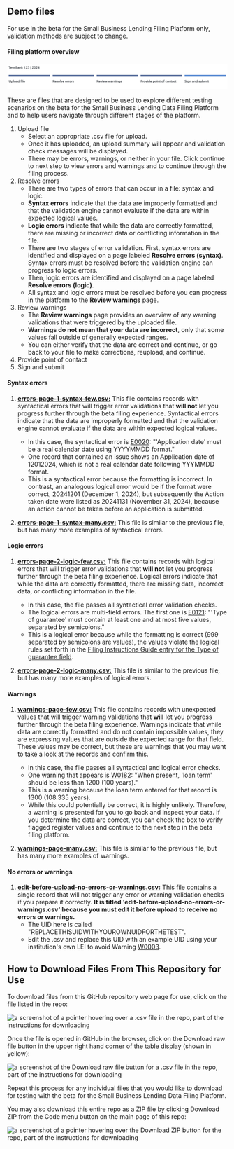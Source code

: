 ## Demo files

For use in the beta for the Small Business Lending Filing Platform only, validation methods are subject to change. 

#### Filing platform overview 

![a screen capture of the stages of filing submission from within the beta for the Small Business Lending Data Filing Platform](filing-overview.png)

These are files that are designed to be used to explore different testing scenarios on the beta for the Small Business Lending Data Filing Platform and to help users navigate through different stages of the platform. 

1. Upload file
    - Select an appropriate .csv file for upload. 
    - Once it has uploaded, an upload summary will appear and validation check messages will be displayed. 
    - There may be errors, warnings, or neither in your file. Click continue to next step to view errors and warnings and to continue through the filing process.
2. Resolve errors
    - There are two types of errors that can occur in a file: syntax and logic. 
    - **Syntax errors** indicate that the data are improperly formatted and that the validation engine cannot evaluate if the data are within expected logical values.
    - **Logic errors** indicate that while the data are correctly formatted, there are missing or incorrect data or conflicting information in the file. 
    - There are two stages of error validation. First, syntax errors are identified and displayed on a page labeled **Resolve errors (syntax)**. Syntax errors must be resolved before the validation engine can progress to logic errors.  
    - Then, logic errors are identified and displayed on a page labeled **Resolve errors (logic)**. 
    - All syntax and logic errors must be resolved before you can progress in the platform to the **Review warnings** page. 
3. Review warnings
    - The **Review warnings** page provides an overview of any warning validations that were triggered by the uploaded file. 
    - **Warnings do not mean that your data are incorrect**, only that some values fall outside of generally expected ranges.  
    - You can either verify that the data are correct and continue, or go back to your file to make corrections, reupload, and continue. 
4. Provide point of contact
5. Sign and submit


#### Syntax errors
1. [**errors-page-1-syntax-few.csv:**](https://github.com/cfpb/regtech-test-files/blob/main/sbl/demo_files/errors-page-1-syntax-few.csv) This file contains records with syntactical errors that will trigger error validations that **will not** let you progress further through the beta filing experience. Syntactical errors indicate that the data are improperly formatted and that the validation engine cannot evaluate if the data are within expected logical values.
    - In this case, the syntactical error is [E0020](https://www.consumerfinance.gov/data-research/small-business-lending/filing-instructions-guide/2024-guide/#4.1.3): "'Application date' must be a real calendar date using YYYYMMDD format."
    - One record that contained an issue shows an Application date of 12012024, which is not a real calendar date following YYYMMDD format. 
    - This is a syntactical error because the formatting is incorrect. In contrast, an analogous logical error would be if the format were correct, 20241201 (December 1, 2024), but subsequently the Action taken date were listed as 20241131 (November 31, 2024), because an action cannot be taken before an application is submitted. 

2. [**errors-page-1-syntax-many.csv:**](https://github.com/cfpb/regtech-test-files/blob/main/sbl/demo_files/errors-page-1-syntax-many.csv) This file is similar to the previous file, but has many more examples of syntactical errors.


#### Logic errors

1. [**errors-page-2-logic-few.csv:**](https://github.com/cfpb/regtech-test-files/blob/main/sbl/demo_files/errors-page-2-logic-few.csv) This file contains records with logical errors that will trigger error validations that **will not** let you progress further through the beta filing experience. Logical errors indicate that while the data are correctly formatted, there are missing data, incorrect data, or conflicting information in the file. 
    - In this case, the file passes all syntactical error validation checks.
    - The logical errors are multi-field errors. The first one is [E0121](https://www.consumerfinance.gov/data-research/small-business-lending/filing-instructions-guide/2024-guide/#4.2.1): "'Type of guarantee' must contain at least one and at most five values, separated by semicolons."
    - This is a logical error because while the formatting is correct (999 separated by semicolons are  values), the values violate the logical rules set forth in the [Filing Instructions Guide entry for the Type of guarantee field](https://www.consumerfinance.gov/data-research/small-business-lending/filing-instructions-guide/2024-guide/#ct_guarantee).

2. [**errors-page-2-logic-many.csv:**](https://github.com/cfpb/regtech-test-files/blob/main/sbl/demo_files/errors-page-2-logic-many.csv) This file is similar to the previous file, but has many more examples of logical errors.

#### Warnings

1. [**warnings-page-few.csv:**](https://github.com/cfpb/regtech-test-files/blob/main/sbl/demo_files/warnings-page-few.csv) This file contains records with unexpected values that will trigger warning validations that **will** let you progress further through the beta filing experience. Warnings indicate that while data are correctly formatted and do not contain impossible values, they are expressing values that are outside the expected range for that field. These values may be correct, but these are warnings that you may want to take a look at the records and confirm this. 
    - In this case, the file passes all syntactical and logical error checks. 
    - One warning that appears is [W0182](https://www.consumerfinance.gov/data-research/small-business-lending/filing-instructions-guide/2024-guide/#4.4.4): "When present, 'loan term' should be less than 1200 (100 years)."
    - This is a warning because the loan term entered for that record is 1300 (108.335 years).
    - While this could potentially be correct, it is highly unlikely. Therefore, a warning is presented for you to go back and inspect your data. If you determine the data are correct, you can check the box to verify flagged register values and continue to the next step in the beta filing platform.

2. [**warnings-page-many.csv:**](https://github.com/cfpb/regtech-test-files/blob/main/sbl/demo_files/warnings-page-many.csv) This file is similar to the previous file, but has many more examples of warnings.

#### No errors or warnings 

1. [**edit-before-upload-no-errors-or-warnings.csv:**](https://github.com/cfpb/regtech-test-files/blob/main/sbl/demo_files/edit-before-upload-no-errors-or-warnings.csv) This file contains a single record that will not trigger any error or warning validation checks if you prepare it correctly. **It is titled 'edit-before-upload-no-errors-or-warnings.csv' because you must edit it before upload to receive no errors or warnings.**
    - The UID here is called "REPLACETHISUIDWITHYOUROWNUIDFORTHETEST". 
    - Edit the .csv and replace this UID with an example UID using your institution's own LEI to avoid Warning [W0003](https://www.consumerfinance.gov/data-research/small-business-lending/filing-instructions-guide/2024-guide/#4.4.1). 

## How to Download Files From This Repository for Use

To download files from this GitHub repository web page for use, click on the file listed in the repo:

![a screenshot of a pointer hovering over a .csv file in the repo, part of the instructions for downloading](https://github.com/cfpb/regtech-test-files/blob/main/download-instructions-1.png)

Once the file is opened in GitHub in the browser, click on the Download raw file button in the upper right hand corner of the table display (shown in yellow): 

![a screenshot of the Download raw file button for a .csv file in the repo, part of the instructions for downloading](https://github.com/cfpb/regtech-test-files/blob/main/download-instructions-2.png)

Repeat this process for any individual files that you would like to download for testing with the beta for the Small Business Lending Data Filing Platform. 

You may also download this entire repo as a ZIP file by clicking Download ZIP from the Code menu button on the main page of this repo:

![a screenshot of a pointer hovering over the Download ZIP button for the repo, part of the instructions for downloading](https://github.com/cfpb/regtech-test-files/blob/main/download-instructions-3.png)